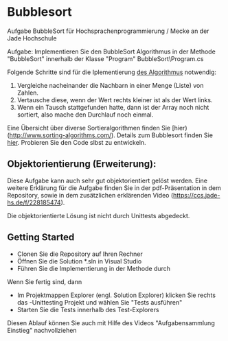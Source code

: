 # Bubblesort
Aufgabe BubbleSort für Hochsprachenprogrammierung / Mecke an der Jade Hochschule

Aufgabe: Implementieren Sie den BubbleSort Algorithmus in der Methode "BubbleSort" innerhalb der Klasse "Program" BubbleSort\Program.cs

Folgende Schritte sind für die Iplementierung [des Algorithmus](http://www.sorting-algorithms.com/) notwendig:
1. Vergleiche nacheinander die Nachbarn in einer Menge (Liste) von Zahlen.
2. Vertausche diese, wenn der Wert rechts kleiner ist als der Wert links.
3. Wenn ein Tausch stattgefunden hatte, dann ist der Array noch nicht sortiert, also mache den Durchlauf noch einmal.

Eine Übersicht über diverse Sortieralgorithmen finden Sie [hier)(http://www.sorting-algorithms.com/). Details zum Bubblesort finden Sie [hier](http://math.hws.edu/eck/jsdemo/sortlab.html). Probieren Sie den Code slbst zu entwickeln.

## Objektorientierung (Erweiterung):
Diese Aufgabe kann auch sehr gut objektorientiert gelöst werden. Eine weitere Erklärung für die Aufgabe finden Sie in der pdf-Präsentation in dem Repository, sowie in dem zusätzlichen erklärenden Video (https://ccs.jade-hs.de/f/228185474).

Die objektorientierte Lösung ist nicht durch Unittests abgedeckt.

## Getting Started
* Clonen Sie die Repository auf Ihren Rechner
* Öffnen Sie die Solution *.sln in Visual Studio
* Führen Sie die Implementierung in der Methode durch

Wenn Sie fertig sind, dann
* Im Projektmappen Explorer (engl. Solution Explorer) klicken Sie rechts das -Unittesting Projekt und wählen Sie "Tests ausführen"
* Starten Sie die Tests innerhalb des Test-Explorers

Diesen Ablauf können Sie auch mit Hilfe des Videos "Aufgabensammlung Einstieg" nachvollziehen

